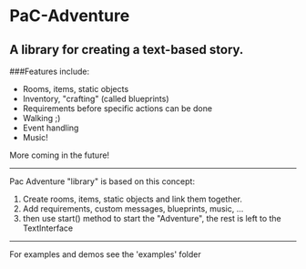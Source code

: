 # PaC-Adventure  

A library for creating a text-based story.
---
###Features include:
- Rooms, items, static objects
- Inventory, "crafting" (called blueprints)
- Requirements before specific actions can be done  
- Walking ;)  
- Event handling  
- Music!  

More coming in the future!  

---


Pac Adventure "library" is based on this concept:  

1. Create rooms, items, static objects and link them together.
2. Add requirements, custom messages, blueprints, music, ...
3. then use start() method to start the "Adventure", the rest is left to the TextInterface

---
For examples and demos see the 'examples' folder